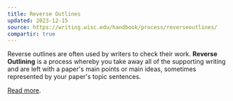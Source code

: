 ```yaml
---
title: Reverse Outlines
updated: 2023-12-15
source: https://writing.wisc.edu/handbook/process/reverseoutlines/
compartir: true
---
```



Reverse outlines are often used by writers to check their work. **Reverse Outlining** is a process whereby you take away all of the supporting writing and are left with a paper's main points or main ideas, sometimes represented by your paper's topic sentences.

[Read more](https://writing.wisc.edu/handbook/process/reverseoutlines/).
